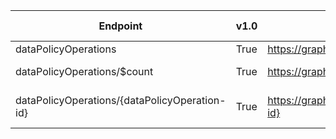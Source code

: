 | Endpoint | v1.0 | V1.0-Url | v1.0-Methods | beta | Beta-Url | Beta-Methods | Path | Root | Children | Segment |
| ----------| ----------| ----------| ----------| ----------| ----------| ----------| ----------| ----------| ----------| ----------|
| dataPolicyOperations| True| https://graph.microsoft.com/v1.0/dataPolicyOperations| Get Post| True| https://graph.microsoft.com/beta/dataPolicyOperations| Get Post| dataPolicyOperations| dataPolicyOperations| 2| dataPolicyOperations|
| dataPolicyOperations/$count| True| https://graph.microsoft.com/v1.0/dataPolicyOperations/$count| Get| True| https://graph.microsoft.com/beta/dataPolicyOperations/$count| Get| dataPolicyOperations $count| dataPolicyOperations| 0| $count|
| dataPolicyOperations/{dataPolicyOperation-id}| True| https://graph.microsoft.com/v1.0/dataPolicyOperations/{dataPolicyOperation-id}| Get Patch Delete| True| https://graph.microsoft.com/beta/dataPolicyOperations/{dataPolicyOperation-id}| Get Patch Delete| dataPolicyOperations {dataPolicyOperation-id}| dataPolicyOperations| 0| {dataPolicyOperation-id}|
